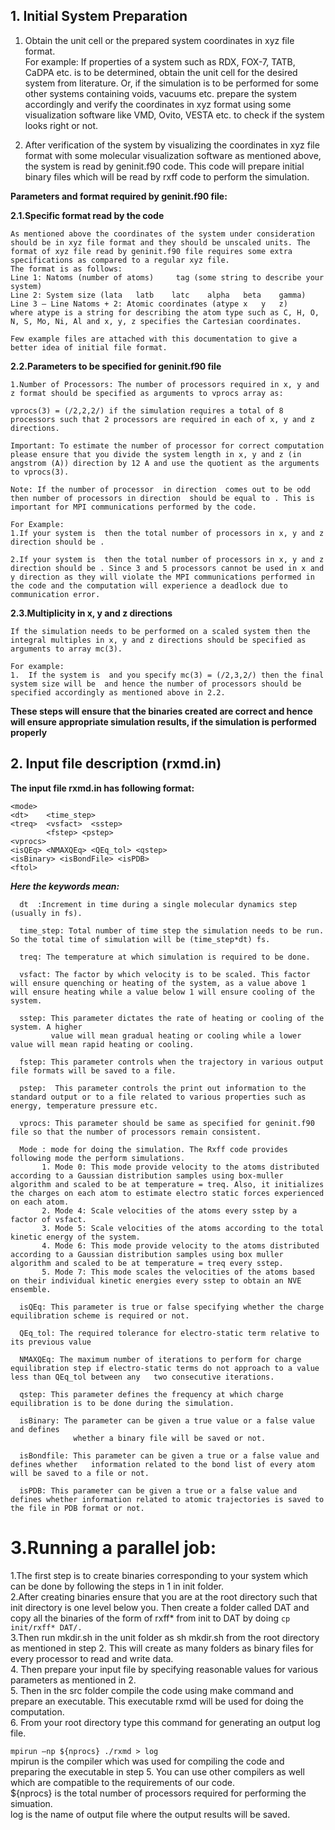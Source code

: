 ## 1. Initial System Preparation 


  1. Obtain the unit cell or the prepared system coordinates in xyz file format.  
  For example: If properties of a system such as RDX, FOX-7, TATB, CaDPA etc. is to be determined, obtain the unit cell for the desired system from literature. Or, if the simulation is to be performed for some other systems containing voids, vacuums etc. prepare the system accordingly and verify the coordinates in xyz format using some visualization software like VMD, Ovito, VESTA etc. to check if the system looks right or not.  
  
  2. After verification of the system by visualizing the coordinates in xyz file format with some molecular visualization software as mentioned above, the system is read by geninit.f90 code. This code will prepare initial binary files which will be read by rxff code to perform the simulation.
    
**Parameters and format required by geninit.f90 file:**

**2.1.Specific format read by the code**
    
    As mentioned above the coordinates of the system under consideration should be in xyz file format and they should be unscaled units. The format of xyz file read by geninit.f90 file requires some extra specifications as compared to a regular xyz file.  
    The format is as follows:  
    Line 1: Natoms (number of atoms)	 tag (some string to describe your system)  
    Line 2: System size (lata	latb	latc	alpha	beta	gamma)  
    Line 3 – Line Natoms + 2: Atomic coordinates (atype	x	y	z)  
    where atype is a string for describing the atom type such as C, H, O, N, S, Mo, Ni, Al and x, y, z specifies the Cartesian coordinates.  
    
    Few example files are attached with this documentation to give a better idea of initial file format.
    
**2.2.Parameters to be specified for geninit.f90 file**
    
    1.Number of Processors: The number of processors required in x, y and z format should be specified as arguments to vprocs array as:
    
    vprocs(3) = (/2,2,2/) if the simulation requires a total of 8 processors such that 2 processors are required in each of x, y and z directions.

    Important: To estimate the number of processor for correct computation please ensure that you divide the system length in x, y and z (in angstrom (A)) direction by 12 A and use the quotient as the arguments to vprocs(3).

    Note: If the number of processor  in direction  comes out to be odd then number of processors in direction  should be equal to . This is important for MPI communications performed by the code.

    For Example: 
    1.If your system is  then the total number of processors in x, y and z direction should be .

    2.If your system is  then the total number of processors in x, y and z direction should be . Since 3 and 5 processors cannot be used in x and y direction as they will violate the MPI communications performed in the code and the computation will experience a deadlock due to communication error.
    
    
**2.3.Multiplicity in x, y and z directions**  

    If the simulation needs to be performed on a scaled system then the integral multiples in x, y and z directions should be specified as arguments to array mc(3).  
  
    For example:
    1.	If the system is  and you specify mc(3) = (/2,3,2/) then the final system size will be  and hence the number of processors should be specified accordingly as mentioned above in 2.2.  
    
    
**These steps will ensure that the binaries created are correct and hence will ensure appropriate simulation results, if the simulation is performed properly**


## 2. Input file description (rxmd.in)

  **The input file rxmd.in has following format:**
	
	<mode>
	<dt>	<time_step>
	<treq>  <vsfact>  <sstep>
            <fstep> <pstep>
	<vprocs>
	<isQEq> <NMAXQEq> <QEq_tol> <qstep>
	<isBinary> <isBondFile> <isPDB>
	<ftol>
  
 ***Here the keywords mean:***  
 
  
      dt  :Increment in time during a single molecular dynamics step (usually in fs).  
      
      time_step: Total number of time step the simulation needs to be run. So the total time of simulation will be (time_step*dt) fs.  
      
      treq: The temperature at which simulation is required to be done.  
      
      vsfact: The factor by which velocity is to be scaled. This factor will ensure quenching or heating of the system, as a value above 1 will ensure heating while a value below 1 will ensure cooling of the system.   
      
      sstep: This parameter dictates the rate of heating or cooling of the system. A higher 
             value will mean gradual heating or cooling while a lower value will mean rapid heating or cooling.  
             
      fstep: This parameter controls when the trajectory in various output file formats will be saved to a file.   
      
      pstep:  This parameter controls the print out information to the standard output or to a file related to various properties such as energy, temperature pressure etc.  
      
      vprocs: This parameter should be same as specified for geninit.f90 file so that the number of processors remain consistent.  
      
      Mode : mode for doing the simulation. The Rxff code provides following mode the perform simulations.
           1. Mode 0: This mode provide velocity to the atoms distributed according to a Gaussian distribution samples using box-muller algorithm and scaled to be at temperature = treq. Also, it initializes the charges on each atom to estimate electro static forces experienced on each atom.
           2. Mode 4: Scale velocities of the atoms every sstep by a factor of vsfact. 
           3. Mode 5: Scale velocities of the atoms according to the total kinetic energy of the system.
           4. Mode 6: This mode provide velocity to the atoms distributed according to a Gaussian distribution samples using box muller algorithm and scaled to be at temperature = treq every sstep.
           5. Mode 7: This mode scales the velocities of the atoms based on their individual kinetic energies every sstep to obtain an NVE ensemble.  
        
      isQEq: This parameter is true or false specifying whether the charge equilibration scheme is required or not.  
      
      QEq_tol: The required tolerance for electro-static term relative to its previous value  
      
      NMAXQEq: The maximum number of iterations to perform for charge equilibration step if electro-static terms do not approach to a value less than QEq_tol between any 	two consecutive iterations.  
      
      qstep: This parameter defines the frequency at which charge equilibration is to be done during the simulation.  
      
      isBinary: The parameter can be given a true value or a false value and defines
	              whether a binary file will be saved or not.
                
      isBondfile: This parameter can be given a true or a false value and defines whether	information related to the bond list of every atom will be saved to a file or not.  
      
      isPDB: This parameter can be given a true or a false value and defines whether information related to atomic trajectories is saved to the file in PDB format or not.


# 3.Running a parallel job:

1.The first step is to create binaries corresponding to your system which can be done 	by following the steps in 1 in init folder.  
2.After creating binaries ensure that you are at the root directory such that init 	directory is one level below you. Then create a folder called DAT and copy all the 
	binaries of the form of rxff* from init to DAT by doing 
  `cp init/rxff* DAT/.`  
3.Then run mkdir.sh in the unit folder as sh mkdir.sh from the root directory as 	mentioned in step 2. This will create as many folders as binary files for every 	processor to read and write data.  
4. Then prepare your input file by specifying reasonable values for various parameters 	as mentioned in 2.  
5. Then in the src folder compile the code using make command and prepare an 	executable. This executable rxmd will be used for doing the computation.  
6. From your root directory type this command for generating an output log file.  

  `mpirun –np ${nprocs} ./rxmd > log`   
mpirun is the compiler which was used for compiling the code and preparing the 	executable in step 5. You can use other compilers as well which are compatible to the 	requirements of our code.  
${nprocs} is the total number of processors required for performing the simuation.  
  log is the name of output file where the output results will be saved.




